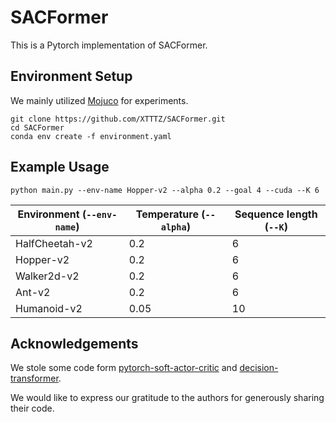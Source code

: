 # SACFormer
This is a Pytorch implementation of SACFormer.

## Environment Setup

We mainly utilized [Mojuco](https://github.com/openai/mujoco-py) for experiments.

```
git clone https://github.com/XTTTZ/SACFormer.git
cd SACFormer
conda env create -f environment.yaml
```
## Example Usage

```
python main.py --env-name Hopper-v2 --alpha 0.2 --goal 4 --cuda --K 6
```
| Environment **(`--env-name`)**| Temperature **(`--alpha`)**| Sequence length **(`--K`)** | 
| ---------------| -------------| -------------|
| HalfCheetah-v2| 0.2| 6|
| Hopper-v2| 0.2| 6|
| Walker2d-v2| 0.2| 6|
| Ant-v2| 0.2| 6|
| Humanoid-v2| 0.05| 10|

## Acknowledgements

We stole some code form [pytorch-soft-actor-critic](https://github.com/pranz24/pytorch-soft-actor-critic) and [decision-transformer](https://github.com/kzl/decision-transformer).

We would like to express our gratitude to the authors for generously sharing their code.




